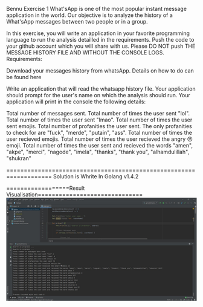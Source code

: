 Bennu Exercise 1
What'sApp is one of the most popular instant message application in the world. Our objective is to analyze the history of a What'sApp messages between two people or in a group.

In this exercise, you will write an application in your favorite programming language to run the analysis detailled in the requirements.
Push the code to your github account which you will share with us.
Please DO NOT push THE MESSAGE HISTORY FILE AND WITHOUT THE CONSOLE LOGS.
Requirements:

Download your messages history from whatsApp. Details on how to do can be found here

Write an application that will read the whatsapp history file.
Your application should prompt for the user's name on which the analysis should run.
Your application will print in the console the following details:

Total number of messages sent.
Total number of times the user sent "lol".
Total number of times the user sent "lmao".
Total number of times the user sent emojis.
Total number of profanities the user sent. The only profanities to check for are "fuck", "merde", "putain", "ass".
Total number of times the user recieved emojis.
Total number of times the user recieved the angry 😡 emoji.
Total number of times the user sent and recieved the words "amen", "akpe", "merci", "nagode", "imela", "thanks", "thank you", "alhamdulillah", "shukran"

===================================================================
Solution is Whrite In Golang v1.4.2

==================Result Visualisation==============================
![alt text](https://github.com/moonlighter/bennu/blob/master/printscreen.jpg?raw=true)

